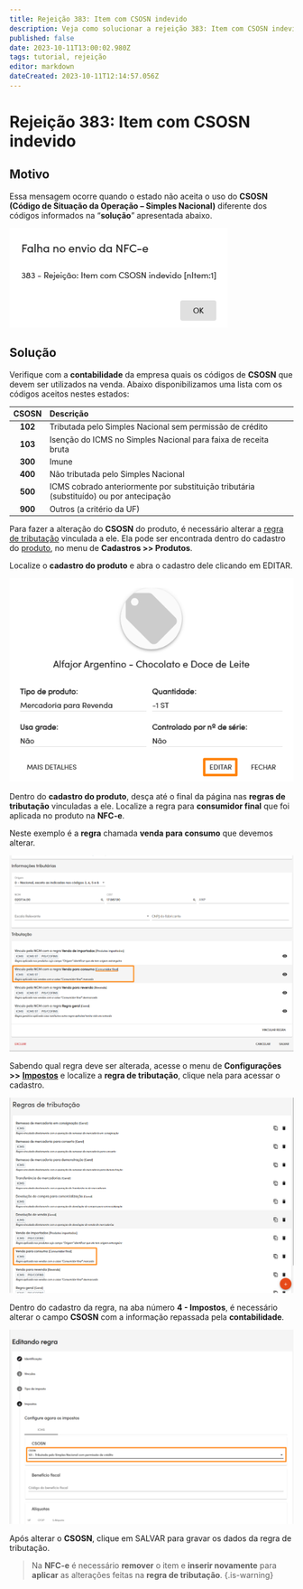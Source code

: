 ```yaml
---
title: Rejeição 383: Item com CSOSN indevido
description: Veja como solucionar a rejeição 383: Item com CSOSN indevido no Gweb.
published: false
date: 2023-10-11T13:00:02.980Z
tags: tutorial, rejeição
editor: markdown
dateCreated: 2023-10-11T12:14:57.056Z
---
```


# Rejeição 383: Item com CSOSN indevido

## Motivo
Essa mensagem ocorre quando o estado não aceita o uso do **CSOSN (Código de Situação da Operação – Simples Nacional)** diferente dos códigos informados na “**solução**” apresentada abaixo.

![Mensagem da rejeição](/tutoriais/rejeicoes/383/msg_rej_383.png)

## Solução

Verifique com a **contabilidade** da empresa quais os códigos de **CSOSN** que devem ser utilizados na venda.
Abaixo disponibilizamos uma lista com os códigos aceitos nestes estados:


|CSOSN|Descrição                                                                                |
|:-----:|:--------------------------------------------------------------------------------------|
|**102**  |Tributada pelo Simples Nacional sem permissão de crédito                             |
|**103**  |Isenção do ICMS no Simples Nacional para faixa de receita bruta                      |
|**300**  |Imune                                                                                |
|**400**  |Não tributada pelo Simples Nacional                                                  |
|**500** |ICMS cobrado anteriormente por substituição tributária (substituído) ou por antecipação|
|**900**  |Outros (a critério da UF)                                                            |

Para fazer a alteração do **CSOSN** do produto, é necessário alterar a [regra de tributação](/configuracoes/impostos/regras-de-tributacao) vinculada a ele. Ela pode ser encontrada dentro do cadastro do [produto](/cadastros/produtos), no menu de **Cadastros >> Produtos**.

Localize o **cadastro do produto** e abra o cadastro dele clicando em <span class="mat-button">EDITAR</span>.

![Abrir o cadastro do produto](/tutoriais/rejeicoes/383/sol_1_rej_383.png)

Dentro do **cadastro do produto**, desça até o final da página nas **regras de tributação** vinculadas a ele.
Localize a regra para **consumidor final** que foi aplicada no produto na **NFC-e**.

Neste exemplo é a **regra** chamada **venda para consumo** que devemos alterar.

![Localizar a regra para consumidor](/tutoriais/rejeicoes/383/sol_2_rej_383.png)


Sabendo qual regra deve ser alterada, acesse o menu de **Configurações >>** [**Impostos**](/configuracoes/impostos/regras-de-tributacao) e localize a **regra de tributação**, clique nela para acessar o cadastro.

![Editar a regra de tributação](/tutoriais/rejeicoes/383/sol_3_rej_383.png)

Dentro do cadastro da regra, na aba número **4 - Impostos**, é necessário alterar o campo **CSOSN** com a informação repassada pela **contabilidade**.

![Alterar o CSOSN dentro da regra](/tutoriais/rejeicoes/383/sol_4_rej_383.png)

Após alterar o **CSOSN**, clique em <span class="mat-button mat-accent">SALVAR</span> para gravar os dados da regra de tributação.

> Na **NFC-e** é necessário **remover** o item e **inserir novamente** para **aplicar** as alterações feitas na **regra de tributação**.
{.is-warning}


